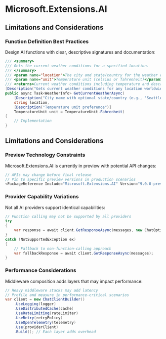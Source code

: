 # Microsoft.Extensions.AI
## Limitations and Considerations
### Function Definition Best Practices

Design AI functions with clear, descriptive signatures and documentation:

```csharp
/// <summary>
/// Gets the current weather conditions for a specified location.
/// </summary>
/// <param name="location">The city and state/country for the weather query</param>
/// <param name="unit">Temperature unit (celsius or fahrenheit)</param>
/// <returns>Current weather conditions including temperature and description</returns>
[Description("Gets current weather conditions for any location worldwide")]
public async Task<WeatherInfo> GetCurrentWeatherAsync(
    [Description("City name with optional state/country (e.g., 'Seattle, WA' or 'London, UK')")]
    string location,
    [Description("Temperature unit preference")]
    TemperatureUnit unit = TemperatureUnit.Fahrenheit)
{
    // Implementation
}
```

## Limitations and Considerations

### Preview Technology Constraints

Microsoft.Extensions.AI is currently in preview with potential API changes:

```csharp
// APIs may change before final release
// Pin to specific preview versions in production scenarios
<PackageReference Include="Microsoft.Extensions.AI" Version="9.0.0-preview.2" />
```

### Provider Capability Variations

Not all AI providers support identical capabilities:

```csharp
// Function calling may not be supported by all providers
try
{
    var response = await client.GetResponseAsync(messages, new ChatOptions { Tools = tools });
}
catch (NotSupportedException ex)
{
    // Fallback to non-function-calling approach
    var fallbackResponse = await client.GetResponseAsync(messages);
}
```

### Performance Considerations

Middleware composition adds layers that may impact performance:

```csharp
// Heavy middleware stacks may add latency
// Profile and measure in performance-critical scenarios
var client = new ChatClientBuilder()
    .UseLogging(logger)
    .UseDistributedCache(cache)
    .UseRateLimiting(rateLimiter)
    .UseRetry(retryPolicy)
    .UseOpenTelemetry(telemetry)
    .Use(providerClient)
    .Build(); // Each layer adds overhead
```
